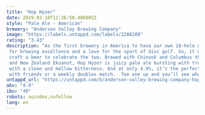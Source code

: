 ```yaml
---
title: "Hop Hyzer"
date: 2019-02-10T12:36:50.486005Z
style: "Pale Ale - American"
brewery: "Anderson Valley Brewing Company"
image: "https://labels.untappd.com/labels/2288209"
rating: "3.43"
description: "As the first brewery in America to have our own 18-hole disc golf course, it’s no secret we share a passion for brewing excellence and a love for the sport of disc golf. So, it was only a matter of time before we’d craft a beer to celebrate the two. Brewed with Chinook and Columbus then heavily dry-hopped with Citra and New Zealand Ekuanot, Hop Hyzer is juicy pale ale bursting with tropical fruit aromas and citrus flavors with a clean and mellow bitterness. And at only 4.9%, it’s the perfect beer to complement a casual round with friends or a weekly doubles match.  Tee one up and you’ll see what we’re talking about…"
untappd_url: "https://untappd.com/b/anderson-valley-brewing-company-hop-hyzer/2288209"
abv: "4.9"
ibu: "40"
robots: noindex,nofollow
lang: en
---
```

